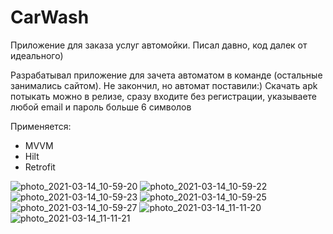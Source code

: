 # CarWash
Приложение для заказа услуг автомойки. Писал давно, код далек от идеального)

Разрабатывал приложение для зачета автоматом в команде (остальные занимались сайтом). Не закончил, но автомат поставили:) Скачать apk потыкать можно в релизе, сразу входите без регистрации, указываете любой email и пароль больше 6 символов

Применяется:
- MVVM
- Hilt
- Retrofit

![photo_2021-03-14_10-59-20](https://user-images.githubusercontent.com/59777806/125264119-40ba5c80-e30c-11eb-8e5b-e1191404a094.jpg)
![photo_2021-03-14_10-59-22](https://user-images.githubusercontent.com/59777806/125264122-41eb8980-e30c-11eb-97d7-f0af303ac44b.jpg)
![photo_2021-03-14_10-59-23](https://user-images.githubusercontent.com/59777806/125264125-42842000-e30c-11eb-91cb-7c97bcf6fe51.jpg)
![photo_2021-03-14_10-59-25](https://user-images.githubusercontent.com/59777806/125264130-42842000-e30c-11eb-9824-d1743d9ac715.jpg)
![photo_2021-03-14_10-59-27](https://user-images.githubusercontent.com/59777806/125264132-431cb680-e30c-11eb-9f09-82a54a678873.jpg)
![photo_2021-03-14_11-11-20](https://user-images.githubusercontent.com/59777806/125264134-43b54d00-e30c-11eb-8dd4-a756e205e745.jpg)
![photo_2021-03-14_11-11-21](https://user-images.githubusercontent.com/59777806/125264137-444de380-e30c-11eb-9ad9-b437aede1add.jpg)
